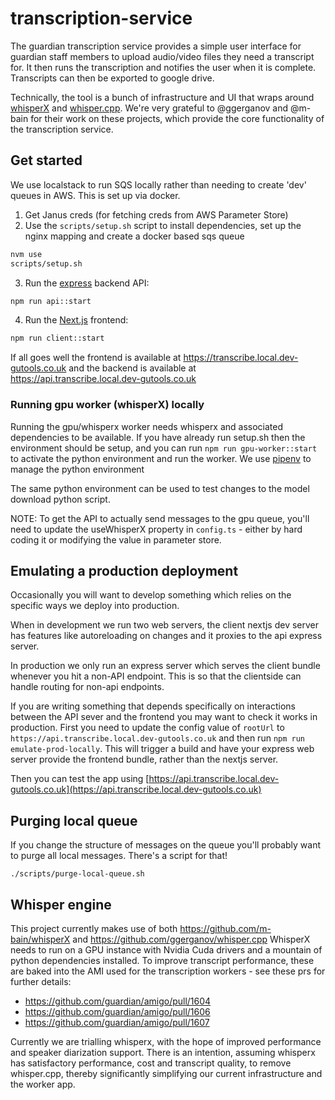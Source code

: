 # transcription-service

The guardian transcription service provides a simple user interface for guardian staff members to upload audio/video
files they need a transcript for. It then runs the transcription and notifies the user when it is complete. Transcripts
can then be exported to google drive.

Technically, the tool is a bunch of infrastructure and UI that wraps around [whisperX](https://github.com/m-bain/whisperX)
and [whisper.cpp](https://github.com/ggerganov/whisper.cpp). We're very grateful to @ggerganov and @m-bain for their work
on these projects, which provide the core functionality of the transcription service.

## Get started

We use localstack to run SQS locally rather than needing to create 'dev' queues in AWS. This is set up via docker.

1. Get Janus creds (for fetching creds from AWS Parameter Store)
2. Use the `scripts/setup.sh` script to install dependencies, set up the nginx mapping and create a docker based sqs queue

```bash
nvm use
scripts/setup.sh
```

3. Run the [express](https://expressjs.com/) backend API:

```bash
npm run api::start
```

4. Run the [Next.js](https://nextjs.org/) frontend:

```bash
npm run client::start
```

If all goes well the frontend is available at https://transcribe.local.dev-gutools.co.uk and the backend is available at https://api.transcribe.local.dev-gutools.co.uk

### Running gpu worker (whisperX) locally

Running the gpu/whisperx worker needs whisperx and associated dependencies to be available. If you have already run
setup.sh then the environment should be setup, and you can run `npm run gpu-worker::start` to activate the python
environment and run the worker. We use [pipenv](https://pipenv.pypa.io) to manage the python environment

The same python environment can be used to test changes to the model download python script.

NOTE: To get the API to actually send messages to the gpu queue, you'll need to update the useWhisperX property in
`config.ts` - either by hard coding it or modifying the value in parameter store.

## Emulating a production deployment

Occasionally you will want to develop something which relies on the specific ways we deploy into production.

When in development we run two web servers, the client nextjs dev server has features like autoreloading on changes and it proxies to the api express server.

In production we only run an express server which serves the client bundle whenever you hit a non-API endpoint. This is so that the clientside can handle routing for non-api endpoints.

If you are writing something that depends specifically on interactions between the API sever and the frontend you may want to check it works in production. First you need to update the config value of `rootUrl` to `https://api.transcribe.local.dev-gutools.co.uk` and then run `npm run emulate-prod-locally`. This will trigger a build and have your express web server provide the frontend bundle, rather than the nextjs server.

Then you can test the app using [https://api.transcribe.local.dev-gutools.co.uk](https://api.transcribe.local.dev-gutools.co.uk)

## Purging local queue

If you change the structure of messages on the queue you'll probably want to purge all local messages. There's a script
for that!

```
./scripts/purge-local-queue.sh
```

## Whisper engine

This project currently makes use of both https://github.com/m-bain/whisperX and https://github.com/ggerganov/whisper.cpp
WhisperX needs to run on a GPU instance with Nvidia Cuda drivers and a mountain of python dependencies installed. To improve
transcript performance, these are baked into the AMI used for the transcription workers - see these prs for further details:

- https://github.com/guardian/amigo/pull/1604
- https://github.com/guardian/amigo/pull/1606
- https://github.com/guardian/amigo/pull/1607

Currently we are trialling whisperx, with the hope of improved performance and speaker diarization support. There is an
intention, assuming whisperx has satisfactory performance, cost and transcript quality, to remove whisper.cpp,
thereby significantly simplifying our current infrastructure and the worker app.
